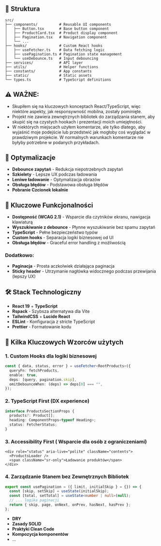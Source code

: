 
## 📁 Struktura

```
src/
├── components/          # Reusable UI components
│   ├── Button.tsx       # Base button component
│   ├── ProductCard.tsx  # Product display component
│   ├── Pagination.tsx   # Navigation component
│   └── ...
├── hooks/               # Custom React hooks
│   ├── useFetcher.ts    # Data fetching logic
│   ├── usePagination.ts # Pagination state management
│   └── useDebounce.ts   # Input debouncing
├── services/            # API layer
├── utils/               # Helper functions
├── constants/           # App constants
├── static/              # Static assets
└── types.ts             # TypeScript definitions
```

## ⚠️ WAŻNE:

- Skupiłem się na kluczowych konceptach React/TypeScript, więc niektóre aspekty, jak responsywność mobilna, zostały pominięte.
- Projekt nie zawiera zewnętrznych bibliotek do zarządzania stanem, aby skupić się na czystych hookach i prezentacji moich umiejętności.
- W niektórych miejscach użyłem komentarze, ale tylko dlatego, aby wyjaśnić moje podejście lub przedstwić jak mogłoby coś wyglądać w prawdziwym projekcie. W normalnych warunkach komentarze nie byłyby potrzebne w podanych przykładach.

## 🔧 Optymalizacje

- **Debounce zapytań** - Redukcja niepotrzebnych zapytań
- **Szkielety** - Lepsze UX podczas ładowania
- **Leniwe ładowanie** - Optymalizacja obrazów
- **Obsługa błędów** - Podstawowa obsługa błędów
- **Pobranie Czcionek lokalnie**

## 🚀 Kluczowe Funkcjonalności

- **Dostępność (WCAG 2.1)** - Wsparcie dla czytników ekranu, nawigacja klawiaturą
- **Wyszukiwanie z debounce** - Płynne wyszukiwanie bez spamu zapytań
- **TypeScript** - Pełne bezpieczeństwo typów
- **Custom hooks** - Separacja logiki biznesowej od UI
- **Obsługa błędów** - Graceful error handling z możliwością 

### Dodatkowo:

- **Paginacja** - Prosta aczkolwiek działająca paginacja
- **Sticky header** - Utrzymanie nagłówka widocznego podczas przewijania (lepszy UX)

## 🛠 Stack Technologiczny

- **React 19** + **TypeScript**
- **Rspack** - Szybsza alternatywa dla Vite
- **TailwindCSS** + **Lucide React**
- **ESLint** - Konfiguracja z stricte TypeScript
- **Prettier** - Formatowanie kodu

## 🎯 Kilka Kluczowych Wzorców użytych

### 1. Custom Hooks dla logiki biznesowej

```typescript
const { data, status, error } = useFetcher<RootProducts>({
  queryFn: fetchProducts,
  enable: true,
  deps: [query, pagination.skip],
  omitDebounceWhen: (deps) => deps[0] === "",
});
```

### 2. TypeScript First (DX experience)

```typescript
interface ProductsSectionProps {
  products?: Product[];
  heading: ComponentProps<typeof Heading>;
  status: FetcherStatus;
}
```

### 3. Accessibility First ( Wsparcie dla osób z ograniczeniami)

```tsx
<div role="status" aria-live="polite" className="contents">
  <ProductsLoader />
  <span className="sr-only">Ładowanie produktów</span>
</div>
```

### 4. Zarządzanie Stanem bez Zewnętrznych Bibliotek

```typescript
export const usePagination = ({ limit, initialSkip } = {}) => {
  const [skip, setSkip] = useState(initialSkip);
  const [total, setTotal] = useState<number | null>(null);
  // ... logika paginacji
  return { skip, page, onNext, onPrev, hasNext, hasPrev };
};
```

- **DRY** 
- **Zasady SOLID**
- **Praktyki Clean Code**
- **Kompozycja komponentów**
- ...
